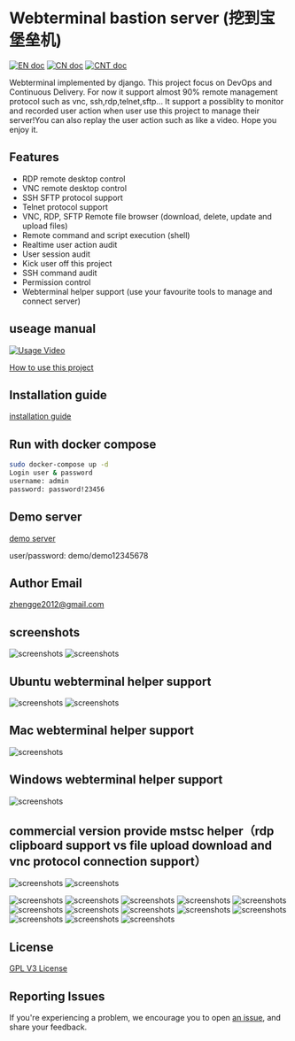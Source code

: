 # Webterminal bastion server (挖到宝堡垒机)
[![EN doc](https://img.shields.io/badge/document-English-blue.svg)](README.md)
[![CN doc](https://img.shields.io/badge/文档-中文版-blue.svg)](./doc/README-zh_cn.md)
[![CNT doc](https://img.shields.io/badge/文檔-繁體版-blue.svg)](./doc/README-zht.md)


Webterminal implemented by django.
This project focus on DevOps and Continuous Delivery.
For now it support almost 90% remote management protocol such as vnc, ssh,rdp,telnet,sftp... It support a possiblity to monitor and recorded user action when user use this project to manage their server!You can also replay the user action such as like a video.
Hope you enjoy it.

## Features

- RDP remote desktop control
- VNC remote desktop control
- SSH SFTP protocol support
- Telnet protocol support
- VNC, RDP, SFTP Remote file browser (download, delete, update and upload files)
- Remote command and script execution (shell)
- Realtime user action audit
- User session audit
- Kick user off this project
- SSH command audit
- Permission control
- Webterminal helper support (use your favourite tools to manage and connect server)

## useage manual
[![Usage Video](https://i.ytimg.com/vi/-HwhB21v8L8/1.jpg?time=1527217648531)](https://www.youtube.com/watch?v=-HwhB21v8L8)

[How to use this project](./docs/manual_en.md)


## Installation guide
[installation guide](./docs/install_en.md)


## Run with docker compose

```sh
sudo docker-compose up -d
Login user & password
username: admin
password: password!23456
```
## Demo server 

[demo server](http://193.112.194.114:8000/)

user/password: demo/demo12345678


## Author Email
zhengge2012@gmail.com

## screenshots
![screenshots](./screenshots/screenshots1.png  "screenshots")
![screenshots](./screenshots/screenshots2.gif  "screenshots")
## Ubuntu webterminal helper support
![screenshots](./screenshots/screenshotslinux1.gif  "screenshots")
![screenshots](./screenshots/screenshotslinux2.gif  "screenshots")
## Mac webterminal helper support
![screenshots](./screenshots/screenshotsmac.gif  "screenshots")
## Windows webterminal helper support
![screenshots](./screenshots/screenshots9.gif  "screenshots")
## commercial version provide mstsc helper（rdp clipboard support vs file upload download and vnc protocol connection support）
![screenshots](./screenshots/screenshotmstsc.gif  "screenshots")
![screenshots](./screenshots/screenshotvnc.gif  "screenshots")

![screenshots](./screenshots/screenshots3.gif  "screenshots")
![screenshots](./screenshots/screenshots4.gif  "screenshots")
![screenshots](./screenshots/screenshots2.png  "screenshots")
![screenshots](./screenshots/screenshots5.gif  "screenshots")
![screenshots](./screenshots/screenshots3.png  "screenshots")
![screenshots](./screenshots/screenshots4.png  "screenshots")
![screenshots](./screenshots/screenshots5.png  "screenshots")
![screenshots](./screenshots/screenshots6.png  "screenshots")
![screenshots](./screenshots/screenshots7.png  "screenshots")
![screenshots](./screenshots/screenshots8.png  "screenshots")
![screenshots](./screenshots/screenshots6.gif  "screenshots")
![screenshots](./screenshots/screenshots7.gif  "screenshots")
![screenshots](./screenshots/screenshots8.gif  "screenshots")

## License

[GPL V3 License](LICENSE)

## Reporting Issues
If you're experiencing a problem, we encourage you to open [an issue](https://github.com/jimmy201602/webterminal/issues/new), and share your feedback.
